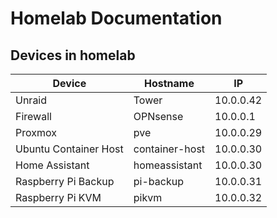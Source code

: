 # Homelab Documentation

## Devices in homelab
| Device                | Hostname       | IP        |
| --------------------- | -------------- | --------- |
| Unraid                | Tower          | 10.0.0.42 |
| Firewall              | OPNsense       | 10.0.0.1  |
| Proxmox               | pve            | 10.0.0.29 |
| Ubuntu Container Host | container-host | 10.0.0.30 |
| Home Assistant        | homeassistant  | 10.0.0.30 |
| Raspberry Pi Backup   | pi-backup      | 10.0.0.31 |
| Raspberry Pi KVM      | pikvm          | 10.0.0.32 |
